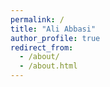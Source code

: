```yaml
---
permalink: /
title: "Ali Abbasi"
author_profile: true
redirect_from: 
  - /about/
  - /about.html
---
```


